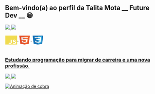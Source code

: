 ## Bem-vindo(a) ao perfil da Talita Mota __ Future Dev __ 😁

 <div>
   <a href="https://github.com/Tata38Dev">
   <img height="180em" src="https://github-readme-stats.vercel.app/api?username=Tata38Dev&show_icons=true&theme=tokyonight&include_all_commits=true&count_private=true"/>
   <img height="180em" src="https://github-readme-stats.vercel.app/api/top-langs/?username=Tata38Dev&layout=compact&langs_count=6&theme=tokyonight"/>

</div>
<div style="display: inline_block"><br>
  <img align="center" alt="Js" height="30" width="40" src="https://raw.githubusercontent.com/devicons/devicon/master/icons/javascript/javascript-plain.svg">
  <img align="center" alt="HTML" height="30" width="40" src="https://raw.githubusercontent.com/devicons/devicon/master/icons/html5/html5-original.svg">
  <img align="center" alt="CSS" height="30" width="40" src="https://raw.githubusercontent.com/devicons/devicon/master/icons/css3/css3-original.svg">
</div>
 
 <br>
 
  ### Estudando programação para migrar de carreira e uma nova profissão. 
 
<div> 
  <a href = "mailto:tatadyduda@gmail.com"><img src="https://mail.google.com/mail/u/0/?tab=rm&ogbl#inbox" </a>
  <a href="/www.linkedin.com/in/talita-mota-silva-57a664174s" ><img src="https://www.linkedin.com/in/talita-mota-silva-57a664174/"</a> 
 
 ![Animação de cobra](https://github.com/devemdobro/devemdobro/blob/output/github-contribution-grid-snake.svg)

</div>
